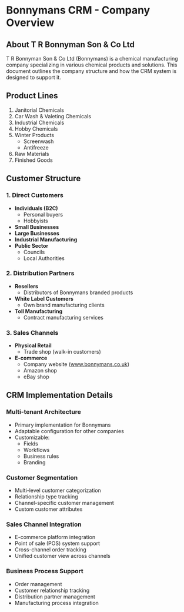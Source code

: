 # Bonnymans CRM - Company Overview

## About T R Bonnyman Son & Co Ltd
T R Bonnyman Son & Co Ltd (Bonnymans) is a chemical manufacturing company specializing in various chemical products and solutions. This document outlines the company structure and how the CRM system is designed to support it.

## Product Lines
1. Janitorial Chemicals
2. Car Wash & Valeting Chemicals
3. Industrial Chemicals
4. Hobby Chemicals
5. Winter Products
   - Screenwash
   - Antifreeze
6. Raw Materials
7. Finished Goods

## Customer Structure

### 1. Direct Customers
- **Individuals (B2C)**
  - Personal buyers
  - Hobbyists
- **Small Businesses**
- **Large Businesses**
- **Industrial Manufacturing**
- **Public Sector**
  - Councils
  - Local Authorities

### 2. Distribution Partners
- **Resellers**
  - Distributors of Bonnymans branded products
- **White Label Customers**
  - Own brand manufacturing clients
- **Toll Manufacturing**
  - Contract manufacturing services

### 3. Sales Channels
- **Physical Retail**
  - Trade shop (walk-in customers)
- **E-commerce**
  - Company website (www.bonnymans.co.uk)
  - Amazon shop
  - eBay shop

## CRM Implementation Details

### Multi-tenant Architecture
- Primary implementation for Bonnymans
- Adaptable configuration for other companies
- Customizable:
  - Fields
  - Workflows
  - Business rules
  - Branding

### Customer Segmentation
- Multi-level customer categorization
- Relationship type tracking
- Channel-specific customer management
- Custom customer attributes

### Sales Channel Integration
- E-commerce platform integration
- Point of sale (POS) system support
- Cross-channel order tracking
- Unified customer view across channels

### Business Process Support
- Order management
- Customer relationship tracking
- Distribution partner management
- Manufacturing process integration
